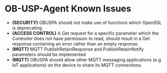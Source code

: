 # OB-USP-Agent Known Issues

* **(SECURITY)** OBUSPA should not make use of functions which OpenSSL is deprecating.
* **(ACCESS CONTROL)** A Get request for a specific parameter which the Controller does not have permission to read, should result in a Get response containing an error rather than an empty response.
* **(MQTT)** MQTT PublishRetainResponse and PublishRetainNotify parameters should be implemented
* **(MQTT)** OBUSPA should allow other MQTT messaging applications (e.g. IoT applications) on the device to share its MQTT connections.


